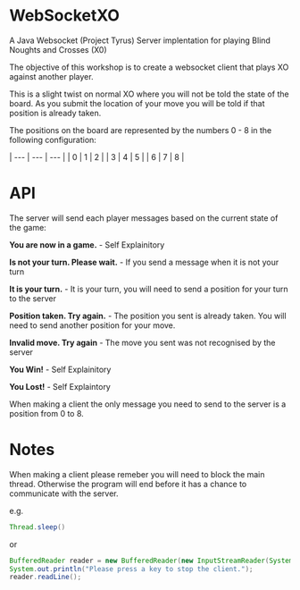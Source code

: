 WebSocketXO
===========

A Java Websocket (Project Tyrus) Server implentation for playing Blind Noughts and Crosses (X0)

The objective of this workshop is to create a websocket client that plays XO against another player.

This is a slight twist on normal XO where you will not be told the state of the board. As you submit the location of your move you will be told if that position is already taken.

The positions on the board are represented by the numbers 0 - 8 in the following configuration:

| --- | --- | --- |
| 0 | 1 | 2 |
| 3 | 4 | 5 |
| 6 | 7 | 8 |


API
===

The server will send each player messages based on the current state of the game:

**You are now in a game.** - Self Explainitory

**Is not your turn. Please wait.** - If you send a message when it is not your turn

**It is your turn.** - It is your turn, you will need to send a position for your turn to the server

**Position taken. Try again.** - The position you sent is already taken. You will need to send another position for your move.

**Invalid move. Try again** - The move you sent was not recognised by the server

**You Win!** - Self Explainitory

**You Lost!** - Self Explaintory

When making a client the only message you need to send to the server is a position from 0 to 8.


Notes
====

When making a client please remeber you will need to block the main thread. Otherwise the program will end before it has a chance to communicate with the server.

e.g. 

```java
Thread.sleep() 
```

or

```java
BufferedReader reader = new BufferedReader(new InputStreamReader(System.in))
System.out.println("Please press a key to stop the client.");
reader.readLine();
```
